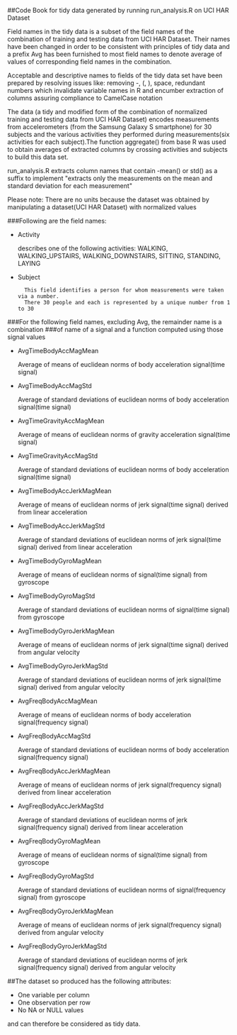 ##Code Book for tidy data generated by running run_analysis.R on UCI HAR Dataset


Field names in the tidy data is a subset of the  field names  of the combination of training and testing data from UCI HAR Dataset.
Their names have been changed in order to be consistent with principles of tidy data and a prefix Avg has been furnished
to most field names to denote average of values of corresponding field names in the combination.

Acceptable and descriptive names to fields of the tidy data set have been prepared by resolving issues like:
	 removing -, (, ), space, redundant numbers which  invalidate variable  names in R and encumber extraction of columns
	 assuring compliance to CamelCase notation

The data (a tidy and modified form of the combination of normalized training and testing data from UCI HAR Dataset)
encodes measurements from accelerometers (from the Samsung Galaxy S smartphone) for 30 subjects and the various 
activities they performed during measurements(six activities for each subject).The function aggregate() from
base R was used to obtain averages of extracted columns by crossing activities and subjects to
build this data set.

run_analysis.R extracts column names that contain -mean() or std() as a suffix to implement
"extracts only the measurements on the mean and standard deviation for each measurement"

Please note: 
There are no units because the dataset was obtained by manipulating a dataset(UCI HAR Dataset)
with normalized values

###Following are the field names:
* Activity

	describes one of the following activities:
	 WALKING,
	 WALKING_UPSTAIRS,
	 WALKING_DOWNSTAIRS,
	 SITTING,
	 STANDING,
	 LAYING


* Subject 

		This field identifies a person for whom measurements were taken via a number.
		There 30 people and each is represented by a unique number from 1 to 30
		
###For the following field names,  excluding Avg, the remainder name is a combination
###of name of a signal and a function computed using those signal values 

* AvgTimeBodyAccMagMean

	Average of means of euclidean norms of body acceleration signal(time signal) 
	
* AvgTimeBodyAccMagStd

	Average of standard deviations of euclidean norms of body acceleration signal(time signal) 
	
* AvgTimeGravityAccMagMean

	Average of means of euclidean norms of gravity acceleration signal(time signal) 
	
* AvgTimeGravityAccMagStd
 
	Average of standard deviations of euclidean norms of body acceleration signal(time signal) 
	
* AvgTimeBodyAccJerkMagMean

	Average of means of euclidean norms of  jerk signal(time signal) derived from linear acceleration
	
* AvgTimeBodyAccJerkMagStd

	Average of standard deviations of euclidean norms of jerk signal(time signal) derived from linear acceleration
	
* AvgTimeBodyGyroMagMean

	Average of means of euclidean norms of signal(time signal) from gyroscope
	
* AvgTimeBodyGyroMagStd

	Average of standard deviations of euclidean norms of signal(time signal) from gyroscope
	
* AvgTimeBodyGyroJerkMagMean

	Average of means of euclidean norms of jerk signal(time signal) derived from angular velocity
	
* AvgTimeBodyGyroJerkMagStd

	Average of standard deviations of euclidean norms of jerk signal(time signal) derived from angular velocity
	
* AvgFreqBodyAccMagMean

	Average of means of euclidean norms of body acceleration signal(frequency signal)
	
* AvgFreqBodyAccMagStd

	Average of standard deviations of euclidean norms of body acceleration signal(frequency signal)
	
* AvgFreqBodyAccJerkMagMean

	Average of means of euclidean norms of  jerk signal(frequency signal) derived from linear acceleration
	
* AvgFreqBodyAccJerkMagStd 

	Average of standard deviations of euclidean norms of jerk signal(frequency signal) derived from linear acceleration

* AvgFreqBodyGyroMagMean

	Average of means of euclidean norms of signal(time signal) from gyroscope
	
* AvgFreqBodyGyroMagStd 

    Average of standard deviations of euclidean norms of signal(frequency signal) from gyroscope
	
* AvgFreqBodyGyroJerkMagMean

	Average of means of euclidean norms of jerk signal(frequency signal) derived from angular velocity
	
* AvgFreqBodyGyroJerkMagStd 

	Average of standard deviations of euclidean norms of jerk signal(frequency signal) derived from angular velocity

##The dataset so produced has the following attributes:
* One variable per column
* One observation per row
* No NA or NULL values

and can therefore be considered as tidy data.
